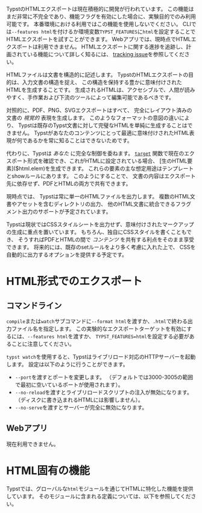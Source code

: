 <div class="info-box">

TypstのHTMLエクスポートは現在積極的に開発が行われています。
この機能はまだ非常に不完全であり、機能フラグを有効にした場合に、実験目的でのみ利用可能です。
本番環境における利用ではこの機能を使用しないでください。
CLIでは`--features html`を付けるか環境変数`TYPST_FEATURES`に`html`を設定することでHTMLエクスポートを試すことができます。
Webアプリでは、現時点でHTMLエクスポートは利用できません。
HTMLエクスポートに関する進捗を追跡し、計画されている機能について詳しく知るには、
[tracking issue](https://github.com/typst/typst/issues/5512)を参照してください。
</div>

HTMLファイルは文書を構造的に記述します。
TypstのHTMLエクスポートの目的は、入力文書の構造を捉え、
この構造を保持する豊かに意味付けされたHTMLを生成することです。
生成されるHTMLは、アクセシブルで、人間が読みやすく、手作業および下流のツールによって編集可能であるべきです。

対照的に、PDF、PNG、SVGエクスポートはすべて、
完全にレイアウト済みの文書の _視覚的_ 表現を生成します。
このようなフォーマットの意図の違いにより、
Typstは既存のTypst文書に対して完璧なHTMLを単純に生成することはできません。
Typstがあなたのコンテンツにとって最適に意味付けされたHTML表現が何であるかを常に知ることはできないためです。

代わりに、Typstは _あなた_ に完全な制御を委ねます。
[`target`]($target) 関数で現在のエクスポート形式を確認でき、これがHTMLに設定されている場合、
[生のHTML要素]($html.elem)を生成できます。
これらの要素の主な想定用途はテンプレートとshowルールにあります。
このようにすることで、
文書の内容はエクスポート先に依存せず、PDFとHTMLの両方で共有できます。

現時点では、
Typstは常に単一のHTMLファイルを出力します。
複数のHTML文書やアセットを含むディレクトリの出力、
他のHTML文書に統合できるフラグメント出力のサポートが予定されています。

Typstは現状ではCSSスタイルシートを出力せず、意味付けされたマークアップの生成に重点を置いています。
もちろん、独自にCSSスタイルを書くこともでき、
そうすればPDFとHTMLの間で _コンテンツ_ を共有する利点をそのまま享受できます。
将来的には、既存のsetルールをより多く考慮に入れた上で、
CSSを自動的に出力するオプションを提供する予定です。

# HTML形式でのエクスポート
## コマンドライン
`compile`または`watch`サブコマンドに`--format html`を渡すか、`.html`で終わる出力ファイル名を指定します。
この実験的なエクスポートターゲットを有効にするには、`--features html`を渡すか、
`TYPST_FEATURES=html`を設定する必要があることに注意してください。

`typst watch`を使用すると、Typstはライブリロード対応のHTTPサーバーを起動します。
設定は以下のように行うことができます。

- `--port`を渡すとポートを変更します。
（デフォルトでは3000-3005の範囲で最初に空いているポートが使用されます）。
- `--no-reload`を渡すとライブリロードスクリプトの注入が無効になります。
（ディスクに書き込まれるHTMLには影響しません）。
- `--no-serve`を渡すとサーバーが完全に無効になります。

## Webアプリ
現在利用できません。

# HTML固有の機能
Typstでは、グローバルな`html`モジュールを通じてHTMLに特化した機能を提供しています。
そのモジュールに含まれる定義については、以下を参照してください。
